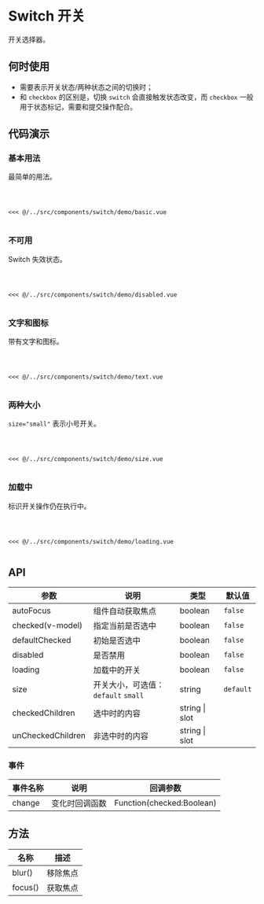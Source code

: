 # Switch 开关
开关选择器。

## 何时使用
- 需要表示开关状态/两种状态之间的切换时；
- 和 `checkbox` 的区别是，切换 `switch` 会直接触发状态改变，而 `checkbox` 一般用于状态标记，需要和提交操作配合。

## 代码演示

### 基本用法
最简单的用法。

<Code>
<Basic></Basic>
<Wrapper slot="code">
<<< @/../src/components/switch/demo/basic.vue
</Wrapper>
</Code>

### 不可用
Switch 失效状态。

<Code>
<Disabled></Disabled>
<Wrapper slot="code">
<<< @/../src/components/switch/demo/disabled.vue
</Wrapper>
</Code>

### 文字和图标
带有文字和图标。

<Code>
<DText></DText>
<Wrapper slot="code">
<<< @/../src/components/switch/demo/text.vue
</Wrapper>
</Code>

### 两种大小
`size="small"` 表示小号开关。

<Code>
<Size></Size>
<Wrapper slot="code">
<<< @/../src/components/switch/demo/size.vue
</Wrapper>
</Code>

### 加载中
标识开关操作仍在执行中。

<Code>
<Loading></Loading>
<Wrapper slot="code">
<<< @/../src/components/switch/demo/loading.vue
</Wrapper>
</Code>

## API

| 参数 | 说明 | 类型 | 默认值 |
| --- | --- | --- | --- |
| autoFocus | 组件自动获取焦点 | boolean | `false` |
| checked(v-model) | 指定当前是否选中 | boolean | `false` |
| defaultChecked | 初始是否选中 | boolean | `false` |
| disabled | 是否禁用 | boolean | `false` |
| loading | 加载中的开关 | boolean | `false` |
| size | 开关大小，可选值：`default` `small` | string | `default` |
| checkedChildren | 选中时的内容 | string \| slot |  |
| unCheckedChildren | 非选中时的内容 | string \| slot |  |

### 事件
| 事件名称 | 说明 | 回调参数 |
| --- | --- | --- |
| change | 变化时回调函数 | Function(checked:Boolean) |

## 方法

| 名称 | 描述 |
| --- | --- |
| blur() | 移除焦点 |
| focus() | 获取焦点 |

<script>
import Basic from '~comps/switch/demo/basic';
import Disabled from '~comps/switch/demo/disabled';
import DText from '~comps/switch/demo/text';
import Size from '~comps/switch/demo/size';
import Loading from '~comps/switch/demo/loading';

export default {
    components: {
        Basic,
        Disabled,
        DText,
        Size,
        Loading,
    },
}
</script>
